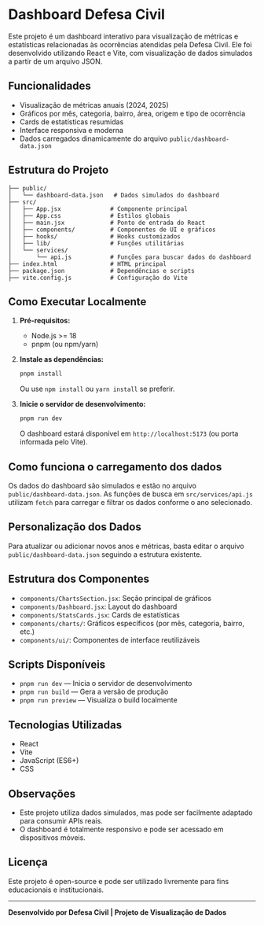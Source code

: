 # Dashboard Defesa Civil

Este projeto é um dashboard interativo para visualização de métricas e estatísticas relacionadas às ocorrências atendidas pela Defesa Civil. Ele foi desenvolvido utilizando React e Vite, com visualização de dados simulados a partir de um arquivo JSON.

## Funcionalidades
- Visualização de métricas anuais (2024, 2025)
- Gráficos por mês, categoria, bairro, área, origem e tipo de ocorrência
- Cards de estatísticas resumidas
- Interface responsiva e moderna
- Dados carregados dinamicamente do arquivo `public/dashboard-data.json`

## Estrutura do Projeto
```
├── public/
│   └── dashboard-data.json   # Dados simulados do dashboard
├── src/
│   ├── App.jsx              # Componente principal
│   ├── App.css              # Estilos globais
│   ├── main.jsx             # Ponto de entrada do React
│   ├── components/          # Componentes de UI e gráficos
│   ├── hooks/               # Hooks customizados
│   ├── lib/                 # Funções utilitárias
│   └── services/
│       └── api.js           # Funções para buscar dados do dashboard
├── index.html               # HTML principal
├── package.json             # Dependências e scripts
├── vite.config.js           # Configuração do Vite
```

## Como Executar Localmente
1. **Pré-requisitos:**
   - Node.js >= 18
   - pnpm (ou npm/yarn)

2. **Instale as dependências:**
   ```powershell
   pnpm install
   ```
   Ou use `npm install` ou `yarn install` se preferir.

3. **Inicie o servidor de desenvolvimento:**
   ```powershell
   pnpm run dev
   ```
   O dashboard estará disponível em `http://localhost:5173` (ou porta informada pelo Vite).

## Como funciona o carregamento dos dados
Os dados do dashboard são simulados e estão no arquivo `public/dashboard-data.json`. As funções de busca em `src/services/api.js` utilizam `fetch` para carregar e filtrar os dados conforme o ano selecionado.

## Personalização dos Dados
Para atualizar ou adicionar novos anos e métricas, basta editar o arquivo `public/dashboard-data.json` seguindo a estrutura existente.

## Estrutura dos Componentes
- `components/ChartsSection.jsx`: Seção principal de gráficos
- `components/Dashboard.jsx`: Layout do dashboard
- `components/StatsCards.jsx`: Cards de estatísticas
- `components/charts/`: Gráficos específicos (por mês, categoria, bairro, etc.)
- `components/ui/`: Componentes de interface reutilizáveis

## Scripts Disponíveis
- `pnpm run dev` — Inicia o servidor de desenvolvimento
- `pnpm run build` — Gera a versão de produção
- `pnpm run preview` — Visualiza o build localmente

## Tecnologias Utilizadas
- React
- Vite
- JavaScript (ES6+)
- CSS

## Observações
- Este projeto utiliza dados simulados, mas pode ser facilmente adaptado para consumir APIs reais.
- O dashboard é totalmente responsivo e pode ser acessado em dispositivos móveis.

## Licença
Este projeto é open-source e pode ser utilizado livremente para fins educacionais e institucionais.

---

**Desenvolvido por Defesa Civil | Projeto de Visualização de Dados**
